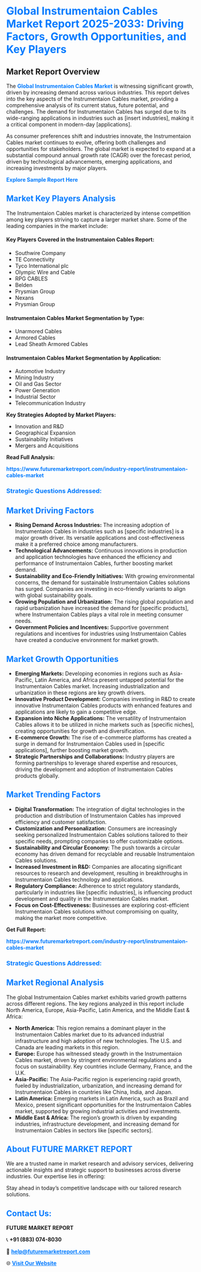 <h1 style="color: #007BFF;">Global Instrumentaion Cables Market Report 2025-2033: Driving Factors, Growth Opportunities, and Key Players</h1>

<section id="overview">
<h2>Market Report Overview</h2>
<p>The <a href="https://www.futuremarketreport.com/industry-report/instrumentaion-cables-market" style="color: #007BFF; text-decoration: none;"><strong>Global Instrumentaion Cables Market</strong></a> is witnessing significant growth, driven by increasing demand across various industries. This report delves into the key aspects of the Instrumentaion Cables market, providing a comprehensive analysis of its current status, future potential, and challenges. The demand for Instrumentaion Cables has surged due to its wide-ranging applications in industries such as [insert industries], making it a critical component in modern-day [applications].</p>
<p>As consumer preferences shift and industries innovate, the Instrumentaion Cables market continues to evolve, offering both challenges and opportunities for stakeholders. The global market is expected to expand at a substantial compound annual growth rate (CAGR) over the forecast period, driven by technological advancements, emerging applications, and increasing investments by major players.</p>
</section>

<section id="overview">
<p><a href="https://www.futuremarketreport.com/request-sample/reportId=56225" style="color: #007BFF; text-decoration: none;"><strong>Explore Sample Report Here</strong></a></p>
</section>

<section id="key-players">
<h2 style="color: #007BFF;">Market Key Players Analysis</h2>
<p>The Instrumentaion Cables market is characterized by intense competition among key players striving to capture a larger market share. Some of the leading companies in the market include:</p>
<h4>Key Players Covered in the Instrumentaion Cables Report:</h4>
<ul><li>Southwire Company</li><li>TE Connectivity</li><li>Tyco International plc</li><li>Olympic Wire and Cable</li><li>RPG CABLES</li><li>Belden</li><li>Prysmian Group</li><li>Nexans</li><li>Prysmian Group</li></ul>
<h4>Instrumentaion Cables Market Segmentation by Type:</h4>
<ul><li>Unarmored Cables</li><li>Armored Cables</li><li>Lead Sheath Armored Cables</li></ul>

<h4>Instrumentaion Cables Market Segmentation by Application:</h4>
<ul><li>Automotive Industry</li><li>Mining Industry</li><li>Oil and Gas Sector</li><li>Power Generation</li><li>Industrial Sector</li><li>Telecommunication Industry</li></ul>
<p><strong>Key Strategies Adopted by Market Players:</strong></p>
<ul>
<li>Innovation and R&D</li>
<li>Geographical Expansion</li>
<li>Sustainability Initiatives</li>
<li>Mergers and Acquisitions</li>
</ul>
</section>

<section>
<p><strong>Read Full Analysis: </strong></p><a href="https://www.futuremarketreport.com/industry-report/instrumentaion-cables-market" style="color: #007BFF; text-decoration: none;"><strong>https://www.futuremarketreport.com/industry-report/instrumentaion-cables-market</strong></a>
<h3 style="color: #007BFF;">Strategic Questions Addressed:</h3>
</section>

<section id="driving-factors">
<h2 style="color: #007BFF;">Market Driving Factors</h2>
<ul>
<li><strong>Rising Demand Across Industries:</strong> The increasing adoption of Instrumentaion Cables in industries such as [specific industries] is a major growth driver. Its versatile applications and cost-effectiveness make it a preferred choice among manufacturers.</li>
<li><strong>Technological Advancements:</strong> Continuous innovations in production and application technologies have enhanced the efficiency and performance of Instrumentaion Cables, further boosting market demand.</li>
<li><strong>Sustainability and Eco-Friendly Initiatives:</strong> With growing environmental concerns, the demand for sustainable Instrumentaion Cables solutions has surged. Companies are investing in eco-friendly variants to align with global sustainability goals.</li>
<li><strong>Growing Population and Urbanization:</strong> The rising global population and rapid urbanization have increased the demand for [specific products], where Instrumentaion Cables plays a vital role in meeting consumer needs.</li>
<li><strong>Government Policies and Incentives:</strong> Supportive government regulations and incentives for industries using Instrumentaion Cables have created a conducive environment for market growth.</li>
</ul>
</section>

<section id="growth-opportunities">
<h2 style="color: #007BFF;">Market Growth Opportunities</h2>
<ul>
<li><strong>Emerging Markets:</strong> Developing economies in regions such as Asia-Pacific, Latin America, and Africa present untapped potential for the Instrumentaion Cables market. Increasing industrialization and urbanization in these regions are key growth drivers.</li>
<li><strong>Innovative Product Development:</strong> Companies investing in R&D to create innovative Instrumentaion Cables products with enhanced features and applications are likely to gain a competitive edge.</li>
<li><strong>Expansion into Niche Applications:</strong> The versatility of Instrumentaion Cables allows it to be utilized in niche markets such as [specific niches], creating opportunities for growth and diversification.</li>
<li><strong>E-commerce Growth:</strong> The rise of e-commerce platforms has created a surge in demand for Instrumentaion Cables used in [specific applications], further boosting market growth.</li>
<li><strong>Strategic Partnerships and Collaborations:</strong> Industry players are forming partnerships to leverage shared expertise and resources, driving the development and adoption of Instrumentaion Cables products globally.</li>
</ul>
</section>

<section id="trending-factors">
<h2 style="color: #007BFF;">Market Trending Factors</h2>
<ul>
<li><strong>Digital Transformation:</strong> The integration of digital technologies in the production and distribution of Instrumentaion Cables has improved efficiency and customer satisfaction.</li>
<li><strong>Customization and Personalization:</strong> Consumers are increasingly seeking personalized Instrumentaion Cables solutions tailored to their specific needs, prompting companies to offer customizable options.</li>
<li><strong>Sustainability and Circular Economy:</strong> The push towards a circular economy has driven demand for recyclable and reusable Instrumentaion Cables solutions.</li>
<li><strong>Increased Investment in R&D:</strong> Companies are allocating significant resources to research and development, resulting in breakthroughs in Instrumentaion Cables technology and applications.</li>
<li><strong>Regulatory Compliance:</strong> Adherence to strict regulatory standards, particularly in industries like [specific industries], is influencing product development and quality in the Instrumentaion Cables market.</li>
<li><strong>Focus on Cost-Effectiveness:</strong> Businesses are exploring cost-efficient Instrumentaion Cables solutions without compromising on quality, making the market more competitive.</li>
</ul>
</section>

<section>
<p><strong>Get Full Report: </strong></p><a href="https://www.futuremarketreport.com/industry-report/instrumentaion-cables-market" style="color: #007BFF; text-decoration: none;"><strong>https://www.futuremarketreport.com/industry-report/instrumentaion-cables-market</strong></a>
<h3 style="color: #007BFF;">Strategic Questions Addressed:</h3>
</section>


<section id="regional-analysis">
<h2 style="color: #007BFF;">Market Regional Analysis</h2>
<p>The global Instrumentaion Cables market exhibits varied growth patterns across different regions. The key regions analyzed in this report include North America, Europe, Asia-Pacific, Latin America, and the Middle East & Africa:</p>
<ul>
<li><strong>North America:</strong> This region remains a dominant player in the Instrumentaion Cables market due to its advanced industrial infrastructure and high adoption of new technologies. The U.S. and Canada are leading markets in this region.</li>
<li><strong>Europe:</strong> Europe has witnessed steady growth in the Instrumentaion Cables market, driven by stringent environmental regulations and a focus on sustainability. Key countries include Germany, France, and the U.K.</li>
<li><strong>Asia-Pacific:</strong> The Asia-Pacific region is experiencing rapid growth, fueled by industrialization, urbanization, and increasing demand for Instrumentaion Cables in countries like China, India, and Japan.</li>
<li><strong>Latin America:</strong> Emerging markets in Latin America, such as Brazil and Mexico, present significant opportunities for the Instrumentaion Cables market, supported by growing industrial activities and investments.</li>
<li><strong>Middle East & Africa:</strong> The region’s growth is driven by expanding industries, infrastructure development, and increasing demand for Instrumentaion Cables in sectors like [specific sectors].</li>
</ul>
</section>

<footer>
<h2 style="color: #007BFF;">About FUTURE MARKET REPORT</h2>
<p>We are a trusted name in market research and advisory services, delivering actionable insights and strategic support to businesses across diverse industries. Our expertise lies in offering:</p>

<p>Stay ahead in today’s competitive landscape with our tailored research solutions.</p>

<h2 style="color: #007BFF;">Contact Us:</h2>
<p><strong>FUTURE MARKET REPORT</strong></p>
<p>📞 <strong>+91 (883) 074-8030</strong></p>
<p>📧 <strong><a href="mailto:help@futuremarketreport.com" style="color: #007BFF;">help@futuremarketreport.com</a></strong></p>
<p>🌐 <strong><a href="https://www.futuremarketreport.com/" style="color: #007BFF;">Visit Our Website</a></strong></p>
</footer>